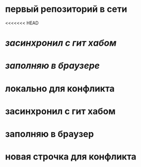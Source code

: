 # первый репозиторий в сети
<<<<<<< HEAD
# *засинхронил с гит хабом*
# *заполняю в браузере*
# локально для конфликта
# засинхронил с гит хабом
# заполняю в браузер
# новая строчка для конфликта

